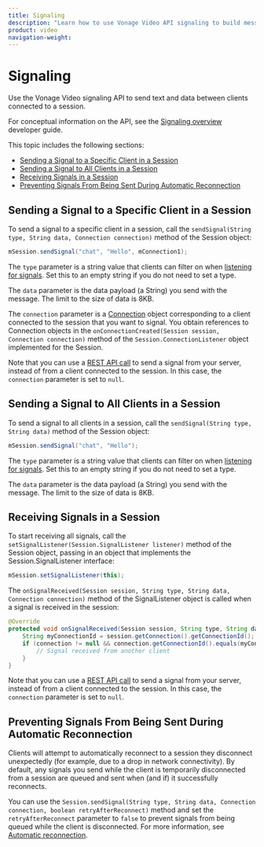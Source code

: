 ```yaml
---
title: Signaling
description: "Learn how to use Vonage Video API signaling to build messaging into your Android application. With signaling, users can send messages, control robots, and more!"
product: video
navigation-weight:
---
```


# Signaling

Use the Vonage Video signaling API to send text and data between clients connected to a session.

For conceptual information on the API, see the [Signaling overview](/video/guides/signaling) developer guide.

This topic includes the following sections:

* [Sending a Signal to a Specific Client in a Session](#sending-a-signal-to-a-specific-client-in-a-session)
* [Sending a Signal to All Clients in a Session](#sending-a-signal-to-all-clients-in-a-session)
* [Receiving Signals in a Session](#receiving-signals-in-a-session)
* [Preventing Signals From Being Sent During Automatic Reconnection](#preventing-signals-from-being-sent-during-automatic-reconnection)

## Sending a Signal to a Specific Client in a Session

To send a signal to a specific client in a session, call the `sendSignal(String type, String data, Connection connection)` method of the Session object:

```java
mSession.sendSignal("chat", "Hello", mConnection1);
```

The `type` parameter is a string value that clients can filter on when [listening for signals](#receiving-signals-in-a-session). Set this to an empty string if you do not need to set a type.

The `data` parameter is the data payload (a String) you send with the message. The limit to the size of data is 8KB.

The `connection` parameter is a [Connection](/sdk/stitch/video-android-reference/com/opentok/android/Connection.html) object corresponding to a client connected to the session that you want to signal. You obtain references to Connection objects in the `onConnectionCreated(Session session, Connection connection)` method of the `Session.ConnectionListener` object implemented for the Session.

Note that you can use a [REST API call](/api/video?#signaling) to send a signal from your server, instead of from a client connected to the session. In this case, the `connection` parameter is set to `null`.

## Sending a Signal to All Clients in a Session

To send a signal to all clients in a session, call the `sendSignal(String type, String data)` method of the Session object:

```java
mSession.sendSignal("chat", "Hello");
```

The `type` parameter is a string value that clients can filter on when [listening for signals](#receiving-signals-in-a-session). Set this to an empty string if you do not need to set a type.

The `data` parameter is the data payload (a String) you send with the message. The limit to the size of data is 8KB.

## Receiving Signals in a Session

To start receiving all signals, call the `setSignalListener(Session.SignalListener listener)` method of the Session object, passing in an object that implements the Session.SignalListener interface:

```java
mSession.setSignalListener(this);
```

The `onSignalReceived(Session session, String type, String data, Connection connection)` method of the SignalListener object is called when a signal is received in the session:

```java
@Override
protected void onSignalReceived(Session session, String type, String data, Connection connection) {
    String myConnectionId = session.getConnection().getConnectionId();
    if (connection != null && connection.getConnectionId().equals(myConnectionId)) {
        // Signal received from another client
    }
}
```

Note that you can use a [REST API call](/api/video?#signaling) to send a signal from your server, instead of from a client connected to the session. In this case, the `connection` parameter is set to `null`.

## Preventing Signals From Being Sent During Automatic Reconnection

Clients will attempt to automatically reconnect to a session they disconnect unexpectedly (for example, due to a drop in network connectivity). By default, any signals you send while the client is temporarily disconnected from a session are queued and sent when (and if) it successfully reconnects.

You can use the `Session.sendSignal(String type, String data, Connection connection, boolean retryAfterReconnect)` method and set the `retryAfterReconnect` parameter to `false` to prevent signals from being queued while the client is disconnected. For more information, see [Automatic reconnection](/video/tutorials/joining-a-session/video/joining-a-session/android/5-automatic-reconnect/android#automatic-reconnection).
